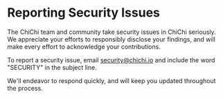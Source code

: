 # Reporting Security Issues

The ChiChi team and community take security issues in ChiChi seriously. We appreciate your efforts to responsibly disclose your findings, and will make every effort to acknowledge your contributions.

To report a security issue, email [security@chichi.io](mailto:security@chichi.io) and include the word "SECURITY" in the subject line.

We'll endeavor to respond quickly, and will keep you updated throughout the process.
